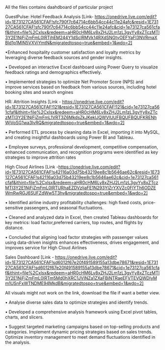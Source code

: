 All the files contains daahdboard of particular project

 GuestPulse: Hotel Feedback Analysis [Link-  https://onedrive.live.com/edit?id=1E73127CA561CFAF!sfc790f7c64714c6bb54cc44c11e24afc&resid=1E73127CA561CFAF!sfc790f7c64714c6bb54cc44c11e24afc&cid=1e73127ca561cfaf&ithint=file%2Cxlsx&redeem=aHR0cHM6Ly8xZHJ2Lm1zL3gvYy8xZTczMTI3Y2E1NjFjZmFmL0lRTjhEM244Y1dSclRMVk14RXdSNGtyOEFYaFI3NVRmaXBld1p1MlN5VXViYmtN&migratedtospo=true&embed=1&wdo=2]
 
 •Enhanced hospitality customer satisfaction and loyalty metrics by leveraging diverse feedback sources and gender insights.
 
 • Developed an interactive Excel dashboard using Power Query to visualize feedback ratings and demographics effectively.
 
 • Implemented strategies to optimize Net Promoter Score (NPS) and improve services based on feedback from various sources, including hotel booking sites and search engines

 
 HR: Attrition Insights [Link - https://onedrive.live.com/edit?id=1E73127CA561CFAF!121&resid=1E73127CA561CFAF!121&cid=1e73127ca561cfaf&ithint=file%2Cxlsx&redeem=aHR0cHM6Ly8xZHJ2Lm1zL3gvYy8xZTczMTI3Y2E1NjFjZmFmL1VRT3Z6MkdsZkJKeklJQWVlUUFBQUFBQUFKRENhWjVoSG1wa3lvRQ&migratedtospo=true&embed=1&wdo=2]
 
 • Performed ETL process by cleaning data in Excel, importing it into MySQL, and creating insightful dashboards using Power BI and Tableau.
 
 • Employee surveys, professional development, competitive compensation, enhanced communication, and recognition programs were identified as key strategies to improve attrition rates

 
 High Cloud Airlines [Link -https://onedrive.live.com/edit?id=1E73127CA561CFAF!s42116a03d75b43219ee8c1b5646ae62c&resid=1E73127CA561CFAF!s42116a03d75b43219ee8c1b5646ae62c&cid=1e73127ca561cfaf&ithint=file%2Cxlsx&redeem=aHR0cHM6Ly8xZHJ2Lm1zL3gvYy8xZTczMTI3Y2E1NjFjZmFmL0lRTURhaEZDVzljaFE1N293YlZrYXVZc0FlYTh6ODZEWmRwRGJ6SUFZdWw5T3hv&migratedtospo=true&embed=1&wdo=2]
 
 • Identified airline industry profitability challenges: high fixed costs, price-sensitive passengers, and seasonal fluctuations.

 • Cleaned and analyzed data in Excel, then created Tableau dashboards for key metrics: load factor,preferred carriers, top routes, and flights by distance.
 
 • Concluded that aligning load factor strategies with passenger values using data-driven insights enhances effectiveness, drives engagement, and improves service for High Cloud Airlines


 Sales Dashboard [Link - https://onedrive.live.com/edit?id=1E73127CA561CFAF!sd6012f67e20f491589155a13dbe78671&resid=1E73127CA561CFAF!sd6012f67e20f491589155a13dbe78671&cid=1e73127ca561cfaf&ithint=file%2Cxlsx&redeem=aHR0cHM6Ly8xZHJ2Lm1zL3gvYy8xZTczMTI3Y2E1NjFjZmFmL0lRTm5Md0hXRC1JVlNZa1ZXaFBiNTRaeEFVTEVQWDIyMm1USnFxWTNDME94MkdB&migratedtospo=true&embed=1&wdo=2]

All visuals might not work on the link, download the file if want a better view.

•	Analyse diverse sales data to optimize strategies and identify trends.

•	Developed a comprehensive analysis framework using Excel pivot tables, charts, and slicers.

•	Suggest targeted marketing campaigns based on top-selling products and categories. Implement dynamic pricing strategies based on sales trends. Optimize inventory management to meet demand fluctuations identified in the analysis.





















